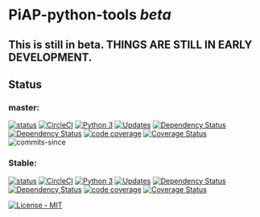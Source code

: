 # PiAP-python-tools _beta_

## This is still in beta. THINGS ARE STILL IN EARLY DEVELOPMENT.

## Status

### master:
[![status](https://travis-ci.org/reactive-firewall/PiAP-python-tools.svg?branch=master)](https://travis-ci.org/reactive-firewall/PiAP-python-tools)
[![CircleCI](https://circleci.com/gh/reactive-firewall/PiAP-python-tools/tree/master.svg?style=svg)](https://circleci.com/gh/reactive-firewall/PiAP-python-tools/tree/master)
[![Python 3](https://pyup.io/repos/github/reactive-firewall/PiAP-python-tools/python-3-shield.svg)](https://pyup.io/repos/github/reactive-firewall/PiAP-python-tools/)
[![Updates](https://pyup.io/repos/github/reactive-firewall/PiAP-python-tools/shield.svg)](https://pyup.io/repos/github/reactive-firewall/PiAP-python-tools/)
[![Dependency Status](https://gemnasium.com/badges/github.com/reactive-firewall/PiAP-python-tools.svg)](https://gemnasium.com/github.com/reactive-firewall/PiAP-python-tools)
[![Dependency Status](https://www.versioneye.com/user/projects/59141686eb858e002d45d36e/badge.svg?style=flat-round)](https://www.versioneye.com/user/projects/59141686eb858e002d45d36e)
[![code coverage](https://codecov.io/gh/reactive-firewall/PiAP-python-tools/branch/master/graph/badge.svg)](https://codecov.io/gh/reactive-firewall/PiAP-python-tools/branch/master/)
[![Coverage Status](https://coveralls.io/repos/github/reactive-firewall/PiAP-python-tools/badge.svg?branch=master)](https://coveralls.io/github/reactive-firewall/PiAP-python-tools?branch=master)
![commits-since](https://img.shields.io/github/commits-since/reactive-firewall/PiAP-python-tools/stable.svg?maxAge=9000)

### Stable:
[![status](https://travis-ci.org/reactive-firewall/PiAP-python-tools.svg?branch=stable)](https://travis-ci.org/reactive-firewall/PiAP-python-tools)
[![CircleCI](https://circleci.com/gh/reactive-firewall/PiAP-python-tools/tree/stable.svg?style=svg)](https://circleci.com/gh/reactive-firewall/PiAP-python-tools/tree/stable)
[![Python 3](https://pyup.io/repos/github/reactive-firewall/PiAP-python-tools/python-3-shield.svg)](https://pyup.io/repos/github/reactive-firewall/PiAP-python-tools/)
[![Updates](https://pyup.io/repos/github/reactive-firewall/PiAP-python-tools/shield.svg)](https://pyup.io/repos/github/reactive-firewall/PiAP-python-tools/)
[![Dependency Status](https://gemnasium.com/badges/github.com/reactive-firewall/PiAP-python-tools.svg)](https://gemnasium.com/github.com/reactive-firewall/PiAP-python-tools)
[![Dependency Status](https://www.versioneye.com/user/projects/5961fc36368b08002a056e48/badge.svg?style=flat-round)](https://www.versioneye.com/user/projects/5961fc36368b08002a056e48)
[![code coverage](https://codecov.io/gh/reactive-firewall/PiAP-python-tools/branch/stable/graph/badge.svg)](https://codecov.io/gh/reactive-firewall/PiAP-python-tools/branch/stable/)
[![Coverage Status](https://coveralls.io/repos/github/reactive-firewall/PiAP-python-tools/badge.svg?branch=stable)](https://coveralls.io/github/reactive-firewall/PiAP-python-tools?branch=stable)


[![License - MIT](https://img.shields.io/github/license/reactive-firewall/PiAP-python-tools.svg?maxAge=2592000)](https://github.com/reactive-firewall/PiAP-python-tools/blob/stable/LICENSE.rst)


